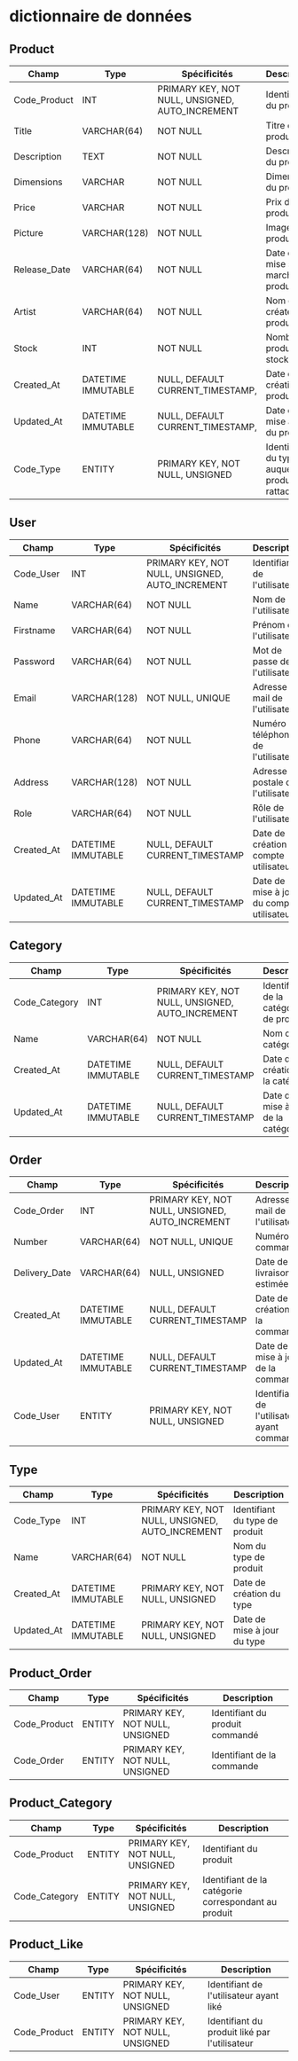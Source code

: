 # dictionnaire de données

## Product
| Champ | Type | Spécificités | Description |
|--|--|--|--|
| Code_Product      | INT                       | PRIMARY KEY, NOT NULL, UNSIGNED, AUTO_INCREMENT   | Identifiant du produit |
| Title             | VARCHAR(64)               | NOT NULL                                          | Titre du produit |
| Description       | TEXT                      | NOT NULL                                          | Description du produit |
| Dimensions        | VARCHAR                   | NOT NULL                                          | Dimensions du produit |
| Price             | VARCHAR                   | NOT NULL                                          | Prix du produit |
| Picture           | VARCHAR(128)              | NOT NULL                                          | Image du produit |
| Release_Date      | VARCHAR(64)               | NOT NULL                                          | Date de mise sur la marché du produit |
| Artist            | VARCHAR(64)               | NOT NULL                                          | Nom du créateur du produit |
| Stock             | INT                       | NOT NULL                                          | Nombre de produits en stock |
| Created_At        | DATETIME IMMUTABLE        | NULL, DEFAULT CURRENT_TIMESTAMP,                  | Date de création du produit |
| Updated_At        | DATETIME IMMUTABLE        | NULL, DEFAULT CURRENT_TIMESTAMP,                  | Date de mise à jour du produit |
| Code_Type         | ENTITY                    | PRIMARY KEY, NOT NULL, UNSIGNED                   | Identifiant du type auquel le produit est rattaché |

## User
| Champ | Type | Spécificités | Description |
|--|--|--|--|
| Code_User         | INT                       | PRIMARY KEY, NOT NULL, UNSIGNED, AUTO_INCREMENT   | Identifiant de l'utilisateur |
| Name              | VARCHAR(64)               | NOT NULL                                          | Nom de l'utilisateur|
| Firstname         | VARCHAR(64)               | NOT NULL                                          | Prénom de l'utilisateur |
| Password          | VARCHAR(64)               | NOT NULL                                          | Mot de passe de l'utilisateur |
| Email             | VARCHAR(128)              | NOT NULL, UNIQUE                                  | Adresse mail de l'utilisateur |
| Phone             | VARCHAR(64)               | NOT NULL                                          | Numéro de téléphone de l'utilisateur |
| Address           | VARCHAR(128)              | NOT NULL                                          | Adresse postale de l'utilisateur|
| Role              | VARCHAR(64)               | NOT NULL                                          | Rôle de l'utilisateur |
| Created_At        | DATETIME IMMUTABLE        | NULL, DEFAULT CURRENT_TIMESTAMP                   | Date de création du compte utilisateur |
| Updated_At        | DATETIME IMMUTABLE        | NULL, DEFAULT CURRENT_TIMESTAMP                   | Date de mise à jour du compte utilisateur |

## Category
| Champ | Type | Spécificités | Description |
|--|--|--|--|
| Code_Category     | INT                       | PRIMARY KEY, NOT NULL, UNSIGNED, AUTO_INCREMENT   | Identifiant de la catégorie de produit|
| Name              | VARCHAR(64)               | NOT NULL                                          | Nom de la catégorie|
| Created_At        | DATETIME IMMUTABLE        | NULL, DEFAULT CURRENT_TIMESTAMP                   | Date de création de la catégorie|
| Updated_At        | DATETIME IMMUTABLE        | NULL, DEFAULT CURRENT_TIMESTAMP                   | Date de mise à jour de la catégorie|

## Order
| Champ | Type | Spécificités | Description |
|--|--|--|--|
| Code_Order        | INT                       | PRIMARY KEY, NOT NULL, UNSIGNED, AUTO_INCREMENT   | Adresse mail de l'utilisateur |
| Number            | VARCHAR(64)               | NOT NULL, UNIQUE                                  | Numéro de commande |
| Delivery_Date     | VARCHAR(64)               | NULL, UNSIGNED                                    | Date de livraison estimée|
| Created_At        | DATETIME IMMUTABLE        | NULL, DEFAULT CURRENT_TIMESTAMP                   | Date de création de la commande |
| Updated_At        | DATETIME IMMUTABLE        | NULL, DEFAULT CURRENT_TIMESTAMP                   | Date de mise à jour de la commande |
| Code_User         | ENTITY                    | PRIMARY KEY, NOT NULL, UNSIGNED                   | Identifiant de l'utilisateur ayant commandé|

## Type
| Champ | Type | Spécificités | Description |
|--|--|--|--|
| Code_Type         | INT                       | PRIMARY KEY, NOT NULL, UNSIGNED, AUTO_INCREMENT   | Identifiant du type de produit|
| Name              | VARCHAR(64)               | NOT NULL                                          | Nom du type de produit|
| Created_At        | DATETIME IMMUTABLE        | PRIMARY KEY, NOT NULL, UNSIGNED                   | Date de création du type|
| Updated_At        | DATETIME IMMUTABLE        | PRIMARY KEY, NOT NULL, UNSIGNED                   | Date de mise à jour du type|

## Product_Order
| Champ | Type | Spécificités | Description |
|--|--|--|--|
| Code_Product      | ENTITY                    | PRIMARY KEY, NOT NULL, UNSIGNED                   | Identifiant du produit commandé|
| Code_Order        | ENTITY                    | PRIMARY KEY, NOT NULL, UNSIGNED                   | Identifiant de la commande|

## Product_Category
| Champ | Type | Spécificités | Description |
|--|--|--|--|
| Code_Product      | ENTITY                    | PRIMARY KEY, NOT NULL, UNSIGNED                   | Identifiant du produit|
| Code_Category     | ENTITY                    | PRIMARY KEY, NOT NULL, UNSIGNED                   | Identifiant de la catégorie correspondant au produit|

## Product_Like
| Champ | Type | Spécificités | Description |
|--|--|--|--|
| Code_User         | ENTITY                    | PRIMARY KEY, NOT NULL, UNSIGNED                   | Identifiant de l'utilisateur ayant liké|
| Code_Product      | ENTITY                    | PRIMARY KEY, NOT NULL, UNSIGNED                   | Identifiant du produit liké par l'utilisateur|

